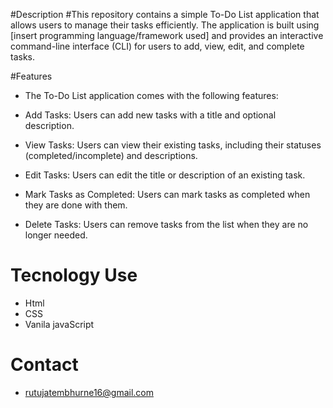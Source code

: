 #Description
#This repository contains a simple To-Do List application that allows users to manage their tasks efficiently. The application is built using [insert programming language/framework used] and provides an interactive command-line interface (CLI) for users to add, view, edit, and complete tasks.




#Features 
  * The To-Do List application comes with the following features:

  * Add Tasks: Users can add new tasks with a title and optional description.

  * View Tasks: Users can view their existing tasks, including their statuses (completed/incomplete) and descriptions.

  * Edit Tasks: Users can edit the title or description of an existing task.

  * Mark Tasks as Completed: Users can mark tasks as completed when they are done with them.

  * Delete Tasks: Users can remove tasks from the list when they are no longer needed.

# Tecnology Use
  * Html
  * CSS
  * Vanila javaScript
 # Contact 
 * rutujatembhurne16@gmail.com
